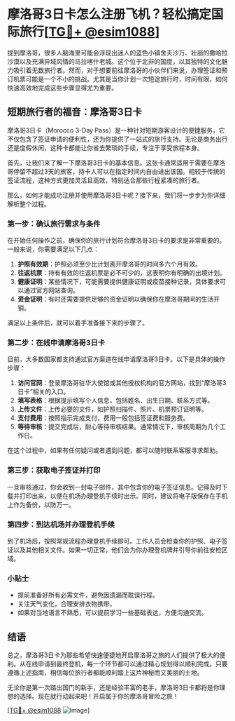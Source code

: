 # 摩洛哥3日卡怎么注册飞机？轻松搞定国际旅行[[TG💪+ @esim1088](https://t.me/s/esim1088)]

提到摩洛哥，很多人脑海里可能会浮现出迷人的蓝色小镇舍夫沙万、壮丽的撒哈拉沙漠以及充满异域风情的马拉喀什老城。这个位于北非的国度，以其独特的文化魅力吸引着无数旅行者。然而，对于想要前往摩洛哥的小伙伴们来说，办理签证和预订机票可能是一个不小的挑战。尤其是当你计划一次短途旅行时，时间有限，如何快速高效地完成这些步骤显得尤为重要。

## 短期旅行者的福音：摩洛哥3日卡

摩洛哥3日卡（Morocco 3-Day Pass）是一种针对短期游客设计的便捷服务，它不仅包含了签证申请的便利性，还为你提供了一站式的旅行支持。无论是商务出行还是度假休闲，这种卡都能让你省去繁琐的手续，专注于享受旅程本身。

首先，让我们来了解一下摩洛哥3日卡的基本信息。这张卡通常适用于需要在摩洛哥停留不超过3天的旅客，持卡人可以在指定时间内自由进出该国。相较于传统的签证流程，这种方式更加灵活且高效，特别适合那些行程紧凑的旅行者。

那么，如何才能成功注册并使用摩洛哥3日卡呢？接下来，我们将一步步为你详细解析整个过程。

### 第一步：确认旅行需求与条件

在开始任何操作之前，确保你的旅行计划符合摩洛哥3日卡的要求是非常重要的。一般来说，你需要满足以下几点：

1. **护照有效期**：护照必须至少比计划离开摩洛哥的时间多六个月有效。
2. **往返机票**：持有有效的往返机票是必不可少的，这表明你有明确的出境计划。
3. **健康证明**：某些情况下，可能需要提供健康证明或疫苗接种记录，具体要求可以通过官方网站查询。
4. **资金证明**：有时还需要提供足够的资金证明以确保你在摩洛哥期间的生活开销。

满足以上条件后，就可以着手准备接下来的步骤了。

### 第二步：在线申请摩洛哥3日卡

目前，大多数国家都支持通过官方渠道在线申请摩洛哥3日卡。以下是具体的操作步骤：

1. **访问官网**：登录摩洛哥驻华大使馆或其他授权机构的官方网站，找到“摩洛哥3日卡”相关的入口。
2. **填写表格**：根据提示填写个人信息，包括姓名、出生日期、联系方式等。
3. **上传文件**：上传必要的文件，如护照扫描件、照片、机票预订证明等。
4. **支付费用**：按照指示完成支付，费用一般包括签证费和服务费。
5. **等待审核**：提交完成后，耐心等待审核结果。通常情况下，审核周期为几个工作日。

在这个过程中，如果有任何疑问或者遇到问题，都可以随时联系客服寻求帮助。

### 第三步：获取电子签证并打印

一旦审核通过，你会收到一封电子邮件，其中包含你的电子签证信息。记得及时下载并打印出来，以便在机场办理登机手续时出示。同时，建议将电子版保存在手机上作为备份，以防万一。

### 第四步：到达机场并办理登机手续

到了机场后，按照常规流程办理登机手续即可。工作人员会检查你的护照、电子签证以及其他相关文件。如果一切正常，他们会为你办理登机牌并引导你前往安检区域。

### 小贴士

- 提前准备好所有必需文件，避免因遗漏而耽误行程。
- 关注天气变化，合理安排衣物携带。
- 如果对当地语言不熟悉，可以提前学习一些基础表达，方便沟通交流。

## 结语

总之，摩洛哥3日卡为那些希望快速便捷地开启摩洛哥之旅的人们提供了极大的便利。从在线申请到最终登机，每一个环节都可以通过精心规划得以顺利完成。只要遵循上述指南，相信每位旅行者都能顺利踏上这片神秘而又美丽的土地。

无论你是第一次踏出国门的新手，还是经验丰富的老手，摩洛哥3日卡都将是你理想的选择。现在就行动起来吧！开启属于你的摩洛哥冒险之旅！

[[TG💪+ @esim1088](https://t.me/s/esim1088) ![Image](https://i.postimg.cc/4NQfJmqS/Snipaste-2025-05-13-00-14-12.png)]